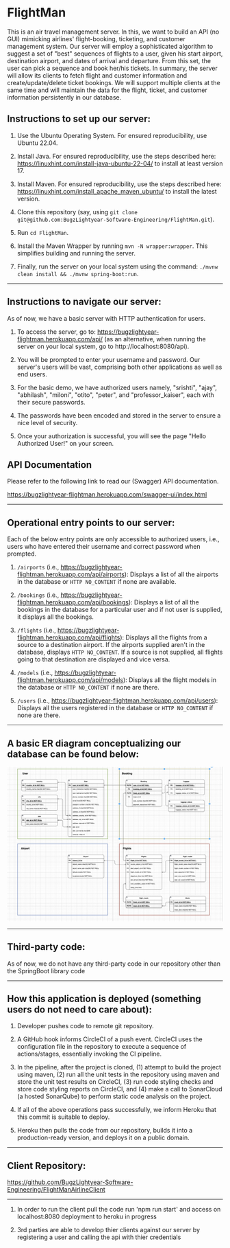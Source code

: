 # FlightMan

This is an air travel management server. In this, we want to build an API (no GUI)
mimicking airlines' flight-booking, ticketing, and customer management system. Our
server will employ a sophisticated algorithm to suggest a set of "best" sequences
of flights to a user, given his start airport, destination airport, and dates of
arrival and departure. From this set, the user can pick a sequence and book her/his
tickets. In summary, the server will allow its clients to fetch flight and customer
information and create/update/delete ticket bookings. We will support multiple
clients at the same time and will maintain the data for the flight, ticket, and
customer information persistently in our database.


## Instructions to set up our server:
1. Use the Ubuntu Operating System. For ensured reproducibility, use Ubuntu
22.04.

2. Install Java. For ensured reproducibility, use the steps described here:
https://linuxhint.com/install-java-ubuntu-22-04/ to install at least version 17.

3. Install Maven. For ensured reproducibility, use the steps described here:
https://linuxhint.com/install_apache_maven_ubuntu/ to install the latest version.

4. Clone this repository (say, using `git clone
git@github.com:BugzLightyear-Software-Engineering/FlightMan.git`).

5. Run `cd FlightMan`.

6. Install the Maven Wrapper by running `mvn -N wrapper:wrapper`. This
simplifies building and running the server.

7. Finally, run the server on your local system using the command: `./mvnw clean
install && ./mvnw spring-boot:run`.

--------------------------------------------------------------------------------

## Instructions to navigate our server:
As of now, we have a basic server with HTTP authentication for users.

1. To access the server, go to:
https://bugzlightyear-flightman.herokuapp.com/api/ (as an alternative, when
running the server on your local system, go to http://localhost:8080/api).

2. You will be prompted to enter your username and password. Our server's users
will be vast, comprising both other applications as well as end users.

3. For the basic demo, we have authorized users namely, "srishti", "ajay",
"abhilash", "miloni", "otito", "peter", and "professor_kaiser", each with their
secure passwords.

4. The passwords have been encoded and stored in the server to ensure a nice
level of security.

5. Once your authorization is successful, you will see the page "Hello Authorized
User!" on your screen.

## API Documentation
Please refer to the following link to read our (Swagger) API documentation.

https://bugzlightyear-flightman.herokuapp.com/swagger-ui/index.html

--------------------------------------------------------------------------------

## Operational entry points to our server:
Each of the below entry points are only accessible to authorized users, i.e.,
users who have entered their username and correct password when prompted.

1. `/airports` (i.e., https://bugzlightyear-flightman.herokuapp.com/api/airports):
Displays a list of all the airports in the database or `HTTP NO_CONTENT` if none
are available.

2. `/bookings` (i.e., https://bugzlightyear-flightman.herokuapp.com/api/bookings):
Displays a list of all the bookings in the database for a particular user and if
not user is supplied, it displays all the bookings.

3. `/flights` (i.e., https://bugzlightyear-flightman.herokuapp.com/api/flights):
Displays all the flights from a source to a destination airport. If the airports
supplied aren't in the database, displays `HTTP NO_CONTENT`. If a source is not
supplied, all flights going to that destination are displayed and vice versa.

4. `/models` (i.e., https://bugzlightyear-flightman.herokuapp.com/api/models):
Displays all the flight models in the database or `HTTP NO_CONTENT` if none are
there.

5. `/users` (i.e., https://bugzlightyear-flightman.herokuapp.com/api/users):
Displays all the users registered in the database or `HTTP NO_CONTENT` if none
are there.

--------------------------------------------------------------------------------

## A basic ER diagram conceptualizing our database can be found below:

![alt text](https://github.com/BugzLightyear-Software-Engineering/FlightMan/blob/main/ER_Diagram.png)

--------------------------------------------------------------------------------

## Third-party code:
As of now, we do not have any third-party code in our repository other than the
SpringBoot library code

--------------------------------------------------------------------------------

## How this application is deployed (something users do not need to care about):
1. Developer pushes code to remote git repository.

2. A GitHub hook informs CircleCI of a push event. CircleCI uses the
configuration file in the repository to execute a sequence of actions/stages,
essentially invoking the CI pipeline.

3. In the pipeline, after the project is cloned, (1) attempt to build the project
using maven, (2) run all the unit tests in the repository using maven and store
the unit test results on CircleCI, (3) run code styling checks and store code
styling reports on CircleCI, and (4) make a call to SonarCloud (a hosted
SonarQube) to perform static code analysis on the project.

4. If all of the above operations pass successfully, we inform Heroku that this
commit is suitable to deploy.

5. Heroku then pulls the code from our repository, builds it into a
production-ready version, and deploys it on a public domain.



--------------------------------------------------------------------------------

## Client Repository:
https://github.com/BugzLightyear-Software-Engineering/FlightManAirlineClient

--------------------------------------------------------------------------------

1. In order to run the client pull the code run 'npm run start' and access on localhost:8080
deployment to heroku in progress

2. 3rd parties are able to develop thier clients against our server by registering a user 
and calling the api with thier credentials



